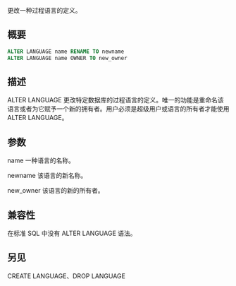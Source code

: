更改一种过程语言的定义。

## 概要
```sql
ALTER LANGUAGE name RENAME TO newname
ALTER LANGUAGE name OWNER TO new_owner
```

## 描述
ALTER LANGUAGE 更改特定数据库的过程语言的定义。唯一的功能是重命名该语言或者为它赋予一个新的拥有者。用户必须是超级用户或语言的所有者才能使用 ALTER LANGUAGE。

## 参数
name
一种语言的名称。

newname
该语言的新名称。

new_owner
该语言的新的所有者。

## 兼容性
在标准 SQL 中没有 ALTER LANGUAGE 语法。

## 另见
CREATE LANGUAGE、DROP LANGUAGE
